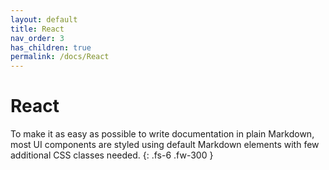 ```yaml
---
layout: default
title: React
nav_order: 3
has_children: true
permalink: /docs/React
---
```


# React

To make it as easy as possible to write documentation in plain Markdown, most UI components are styled using default Markdown elements with few additional CSS classes needed.
{: .fs-6 .fw-300 }
